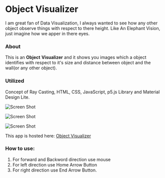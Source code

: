 # Object Visualizer

I am great fan of Data Visualization, I always wanted to see how any 
other object observe things with respect to there height.
Like An Elephant Vision, just imagine how we apper in there eyes.

### About
This is an **Object** **Visualizer** and it shows you images which a object
identifies with respect to it's size and distance 
between object and the wall(or any other object).

### Utilized
Concept of Ray Casting, HTML, CSS, JavaScript, p5.js Library and Material Design Lite.

![Screen Shot](https://i.ibb.co/gJMtRK6/ov.jpg)

![Screen Shot](https://i.ibb.co/Xx4ZyFx/ov1.jpg)

![Screen Shot](https://i.ibb.co/9ZHLH7b/ov2.jpg)


This app is hosted here: [Object Visualizer](https://prateek-pixels.github.io/ObjectVisualizer/)

### How to use: 
1. For forward and Backword direction use mouse
2. For left direction use Home Arrow Button
3. For right direction use End Arrow Button.
